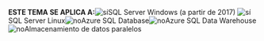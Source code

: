 <Token>**ESTE TEMA SE APLICA A:**![sí](media/yes.png)SQL Server Windows (a partir de 2017) ![sí](media/yes.png)SQL Server Linux![no](media/no.png)Azure SQL Database![no](media/no.png)Azure SQL Data Warehouse ![no](media/no.png)Almacenamiento de datos paralelos </Token>

